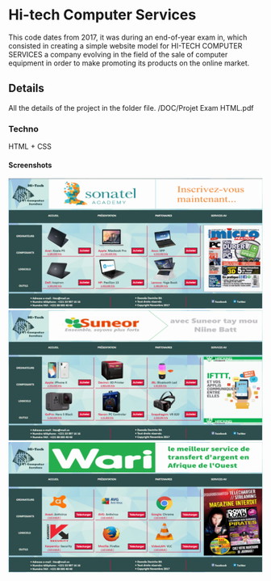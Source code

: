 # Hi-tech Computer Services
This code dates from 2017, it was during an end-of-year exam in, which consisted in creating a simple website model for HI-TECH COMPUTER SERVICES a company evolving in the field of the sale of computer equipment in order to make promoting its products on the online market.

## Details
All the details of the project in the folder file.
/DOC/Projet Exam HTML.pdf

### Techno
HTML + CSS

#### Screenshots
![Screen1](https://github.com/daooda-galsen-dev/hi-tech-computer-services/blob/master/IMAGES/SCREEN/01.png)
![Screen2](https://github.com/daooda-galsen-dev/hi-tech-computer-services/blob/master/IMAGES/SCREEN/02.png)
![Screen3](https://github.com/daooda-galsen-dev/hi-tech-computer-services/blob/master/IMAGES/SCREEN/03.png)
